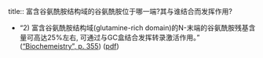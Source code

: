 title:: 富含谷氨酰胺结构域的谷氨酰胺位于哪一端?其与谁结合而发挥作用?

- “2) 富含谷氨酰胺结构域(glutamine-rich domain)的N-末端的谷氨酰胺残基含量可高达25%左右, 可通过与GC盒结合发挥转录激活作用。” ([“Biochemeistry”, p. 355](zotero://select/library/items/5LP9YZZU)) ([pdf](zotero://open-pdf/library/items/2MLGCVRM?page=355&annotation=GRJT9ZUP))